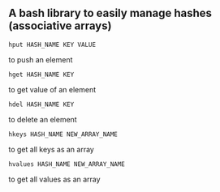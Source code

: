 A bash library to easily manage hashes (associative arrays)
-----------------------------------------------------------

    hput HASH_NAME KEY VALUE
to push an element

    hget HASH_NAME KEY
to get value of an element

    hdel HASH_NAME KEY
to delete an element

    hkeys HASH_NAME NEW_ARRAY_NAME
to get all keys as an array

    hvalues HASH_NAME NEW_ARRAY_NAME
to get all values as an array

